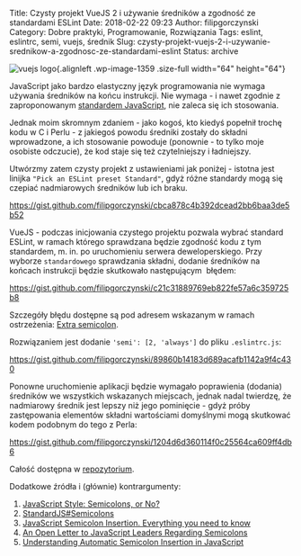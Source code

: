 Title: Czysty projekt VueJS 2 i używanie średników a zgodność ze standardami ESLint
Date: 2018-02-22 09:23
Author: filipgorczynski
Category: Dobre praktyki, Programowanie, Rozwiązania
Tags: eslint, eslintrc, semi, vuejs, średnik
Slug: czysty-projekt-vuejs-2-i-uzywanie-srednikow-a-zgodnosc-ze-standardami-eslint
Status: archive

![vuejs logo](https://filipgorczynski.files.wordpress.com/2017/11/vuejs_logo-e1519284315108.png){.alignleft .wp-image-1359 .size-full width="64" height="64"}

JavaScript jako bardzo elastyczny język programowania nie wymaga używania średników na końcu instrukcji. Nie wymaga - i nawet zgodnie z zaproponowanym [standardem JavaScript](https://standardjs.com/rules.html#semicolons), nie zaleca się ich stosowania.

Jednak moim skromnym zdaniem - jako kogoś, kto kiedyś popełnił trochę kodu w C i Perlu - z jakiegoś powodu średniki zostały do składni wprowadzone, a ich stosowanie powoduje (ponownie - to tylko moje osobiste odczucie), że kod staje się też czytelniejszy i ładniejszy.

Utwórzmy zatem czysty projekt z ustawieniami jak poniżej - istotna jest linijka `"Pick an ESLint preset Standard"`, gdyż różne standardy mogą się czepiać nadmiarowych średników lub ich braku.

https://gist.github.com/filipgorczynski/cbca878c4b392dcead2bb6baa3de5b52

VueJS - podczas inicjowania czystego projektu pozwala wybrać standard ESLint, w ramach którego sprawdzana będzie zgodność kodu z tym standardem, m. in. po uruchomieniu serwera deweloperskiego. Przy wyborze `standardowego` sprawdzania składni, dodanie średników na końcach instrukcji będzie skutkowało następującym  błędem:

https://gist.github.com/filipgorczynski/c21c31889769eb822fe57a6c359725b8

Szczegóły błędu dostępne są pod adresem wskazanym w ramach ostrzeżenia: [Extra semicolon](http://eslint.org/docs/rules/semi).

Rozwiązaniem jest dodanie `'semi': [2, 'always']` do pliku `.eslintrc.js`:

https://gist.github.com/filipgorczynski/89860b14183d689acafb1142a9f4c430

Ponowne uruchomienie aplikacji będzie wymagało poprawienia (dodania) średników we wszystkich wskazanych miejscach, jednak nadal twierdzę, że nadmiarowy średnik jest lepszy niż jego pominięcie - gdyż próby zastępowania elementów składni wartościami domyślnymi mogą skutkować kodem podobnym do tego z Perla:

https://gist.github.com/filipgorczynski/1204d6d360114f0c25564ca609ff4db6

Całość dostępna w [repozytorium](https://github.com/filipgorczynski/vuesemicolon).

Dodatkowe źródła i (głównie) kontrargumenty:

1.  [JavaScript Style: Semicolons, or No?](https://adtmag.com/Blogs/Dev-Watch/2016/04/javascript-semicolons.aspx)
2.  [StandardJS\#Semicolons](https://standardjs.com/rules.html#semicolons)
3.  [JavaScript Semicolon Insertion. Everything you need to know](http://inimino.org/~inimino/blog/javascript_semicolons)
4.  [An Open Letter to JavaScript Leaders Regarding Semicolons](http://blog.izs.me/post/2353458699/an-open-letter-to-javascript-leaders-regarding)
5.  [Understanding Automatic Semicolon Insertion in JavaScript](http://www.bradoncode.com/blog/2015/08/26/javascript-semi-colon-insertion/)
